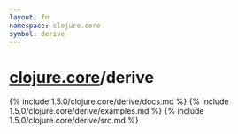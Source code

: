 ```yaml
---
layout: fn
namespace: clojure.core
symbol: derive
---
```


# [clojure.core](../)/derive

{% include 1.5.0/clojure.core/derive/docs.md %}
{% include 1.5.0/clojure.core/derive/examples.md %}
{% include 1.5.0/clojure.core/derive/src.md %}

